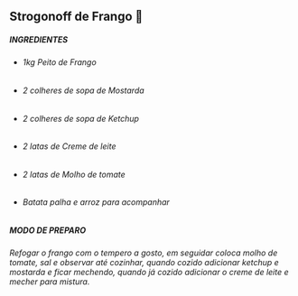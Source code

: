## Strogonoff de Frango :chicken:

##### INGREDIENTES

- ###### 1kg Peito de Frango

- ###### 2 colheres de sopa de Mostarda

- ###### 2 colheres de sopa de Ketchup

- ###### 2 latas de Creme de leite

- ###### 2 latas de Molho de tomate

- ###### Batata palha e arroz para acompanhar



##### MODO DE PREPARO

###### Refogar o frango com o tempero a gosto, em seguidar coloca molho de tomate, sal e observar até cozinhar, quando cozido adicionar ketchup e mostarda e ficar mechendo, quando já cozido adicionar o creme de leite e mecher para mistura.